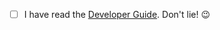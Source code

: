 <!--
⚠️ Your pull request title should be short, detailed, and understandable to all.
⚠️ If your pull request fixes an open issue, please link to the issue.
⚠️ Make sure to add unit tests to cover any changes.
-->

- [ ] I have read the [Developer Guide](https://quantum-accelerators.github.io/quacc/dev/contributing.html). Don't lie! 😉
